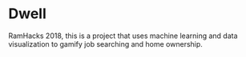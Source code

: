 # Dwell
RamHacks 2018, this is a project that uses machine learning and data visualization to gamify job searching and home ownership.
